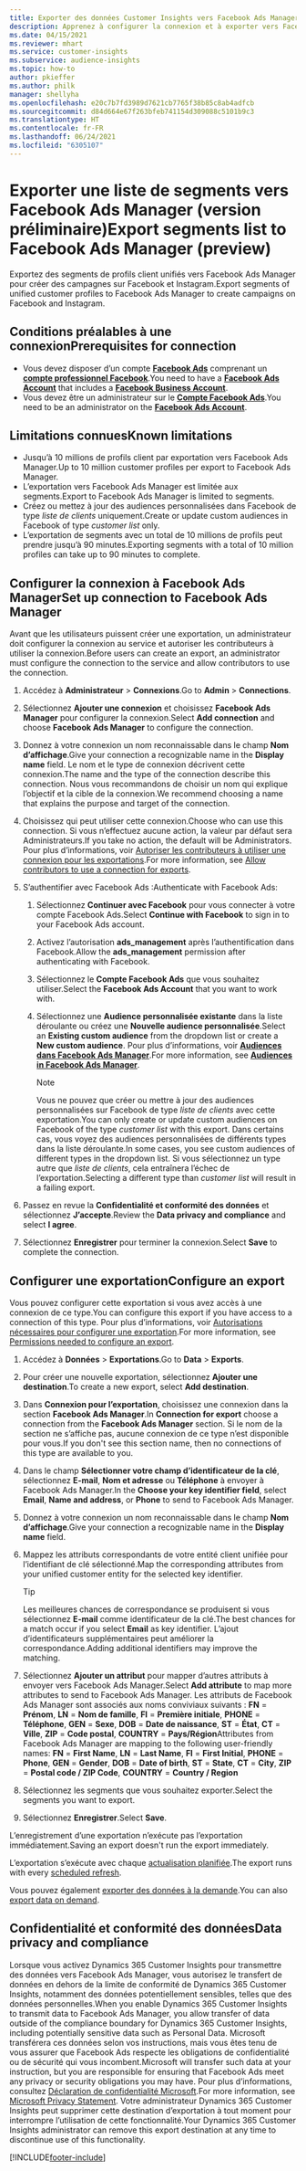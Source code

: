 ```yaml
---
title: Exporter des données Customer Insights vers Facebook Ads Manager
description: Apprenez à configurer la connexion et à exporter vers Facebook Ads Manager.
ms.date: 04/15/2021
ms.reviewer: mhart
ms.service: customer-insights
ms.subservice: audience-insights
ms.topic: how-to
author: pkieffer
ms.author: philk
manager: shellyha
ms.openlocfilehash: e20c7b7fd3989d7621cb7765f38b85c8ab4adfcb
ms.sourcegitcommit: d84d664e67f263bfeb741154d309088c5101b9c3
ms.translationtype: HT
ms.contentlocale: fr-FR
ms.lasthandoff: 06/24/2021
ms.locfileid: "6305107"
---
```

# <a name="export-segments-list-to-facebook-ads-manager-preview"></a><span data-ttu-id="32da5-103">Exporter une liste de segments vers Facebook Ads Manager (version préliminaire)</span><span class="sxs-lookup"><span data-stu-id="32da5-103">Export segments list to Facebook Ads Manager (preview)</span></span>

<span data-ttu-id="32da5-104">Exportez des segments de profils client unifiés vers Facebook Ads Manager pour créer des campagnes sur Facebook et Instagram.</span><span class="sxs-lookup"><span data-stu-id="32da5-104">Export segments of unified customer profiles to Facebook Ads Manager to create campaigns on Facebook and Instagram.</span></span>

## <a name="prerequisites-for-connection"></a><span data-ttu-id="32da5-105">Conditions préalables à une connexion</span><span class="sxs-lookup"><span data-stu-id="32da5-105">Prerequisites for connection</span></span>

- <span data-ttu-id="32da5-106">Vous devez disposer d’un compte [**Facebook Ads**](https://www.facebook.com/business/learn/lessons/step-by-step-ads-manager-account) comprenant un [**compte professionnel Facebook**](https://business.facebook.com/).</span><span class="sxs-lookup"><span data-stu-id="32da5-106">You need to have a [**Facebook Ads Account**](https://www.facebook.com/business/learn/lessons/step-by-step-ads-manager-account) that includes a [**Facebook Business Account**](https://business.facebook.com/).</span></span>
- <span data-ttu-id="32da5-107">Vous devez être un administrateur sur le [**Compte Facebook Ads**](https://www.facebook.com/business/learn/lessons/step-by-step-ads-manager-account).</span><span class="sxs-lookup"><span data-stu-id="32da5-107">You need to be an administrator on the [**Facebook Ads Account**](https://www.facebook.com/business/learn/lessons/step-by-step-ads-manager-account).</span></span>

## <a name="known-limitations"></a><span data-ttu-id="32da5-108">Limitations connues</span><span class="sxs-lookup"><span data-stu-id="32da5-108">Known limitations</span></span>

- <span data-ttu-id="32da5-109">Jusqu’à 10 millions de profils client par exportation vers Facebook Ads Manager.</span><span class="sxs-lookup"><span data-stu-id="32da5-109">Up to 10 million customer profiles per export to Facebook Ads Manager.</span></span>
- <span data-ttu-id="32da5-110">L’exportation vers Facebook Ads Manager est limitée aux segments.</span><span class="sxs-lookup"><span data-stu-id="32da5-110">Export to Facebook Ads Manager is limited to segments.</span></span>
- <span data-ttu-id="32da5-111">Créez ou mettez à jour des audiences personnalisées dans Facebook de type *liste de clients* uniquement.</span><span class="sxs-lookup"><span data-stu-id="32da5-111">Create or update custom audiences in Facebook of type *customer list* only.</span></span>
- <span data-ttu-id="32da5-112">L’exportation de segments avec un total de 10 millions de profils peut prendre jusqu’à 90 minutes.</span><span class="sxs-lookup"><span data-stu-id="32da5-112">Exporting segments with a total of 10 million profiles can take up to 90 minutes to complete.</span></span>

## <a name="set-up-connection-to-facebook-ads-manager"></a><span data-ttu-id="32da5-113">Configurer la connexion à Facebook Ads Manager</span><span class="sxs-lookup"><span data-stu-id="32da5-113">Set up connection to Facebook Ads Manager</span></span>

<span data-ttu-id="32da5-114">Avant que les utilisateurs puissent créer une exportation, un administrateur doit configurer la connexion au service et autoriser les contributeurs à utiliser la connexion.</span><span class="sxs-lookup"><span data-stu-id="32da5-114">Before users can create an export, an administrator must configure the connection to the service and allow contributors to use the connection.</span></span>

1. <span data-ttu-id="32da5-115">Accédez à **Administrateur** > **Connexions**.</span><span class="sxs-lookup"><span data-stu-id="32da5-115">Go to **Admin** > **Connections**.</span></span>

1. <span data-ttu-id="32da5-116">Sélectionnez **Ajouter une connexion** et choisissez **Facebook Ads Manager** pour configurer la connexion.</span><span class="sxs-lookup"><span data-stu-id="32da5-116">Select **Add connection** and choose **Facebook Ads Manager** to configure the connection.</span></span>

1. <span data-ttu-id="32da5-117">Donnez à votre connexion un nom reconnaissable dans le champ **Nom d’affichage**.</span><span class="sxs-lookup"><span data-stu-id="32da5-117">Give your connection a recognizable name in the **Display name** field.</span></span> <span data-ttu-id="32da5-118">Le nom et le type de connexion décrivent cette connexion.</span><span class="sxs-lookup"><span data-stu-id="32da5-118">The name and the type of the connection describe this connection.</span></span> <span data-ttu-id="32da5-119">Nous vous recommandons de choisir un nom qui explique l’objectif et la cible de la connexion.</span><span class="sxs-lookup"><span data-stu-id="32da5-119">We recommend choosing a name that explains the purpose and target of the connection.</span></span>

1. <span data-ttu-id="32da5-120">Choisissez qui peut utiliser cette connexion.</span><span class="sxs-lookup"><span data-stu-id="32da5-120">Choose who can use this connection.</span></span> <span data-ttu-id="32da5-121">Si vous n’effectuez aucune action, la valeur par défaut sera Administrateurs.</span><span class="sxs-lookup"><span data-stu-id="32da5-121">If you take no action, the default will be Administrators.</span></span> <span data-ttu-id="32da5-122">Pour plus d’informations, voir [Autoriser les contributeurs à utiliser une connexion pour les exportations](connections.md#allow-contributors-to-use-a-connection-for-exports).</span><span class="sxs-lookup"><span data-stu-id="32da5-122">For more information, see [Allow contributors to use a connection for exports](connections.md#allow-contributors-to-use-a-connection-for-exports).</span></span>

1. <span data-ttu-id="32da5-123">S’authentifier avec Facebook Ads :</span><span class="sxs-lookup"><span data-stu-id="32da5-123">Authenticate with Facebook Ads:</span></span> 

   1. <span data-ttu-id="32da5-124">Sélectionnez **Continuer avec Facebook** pour vous connecter à votre compte Facebook Ads.</span><span class="sxs-lookup"><span data-stu-id="32da5-124">Select **Continue with Facebook** to sign in to your Facebook Ads account.</span></span>

   1. <span data-ttu-id="32da5-125">Activez l’autorisation **ads_management** après l’authentification dans Facebook.</span><span class="sxs-lookup"><span data-stu-id="32da5-125">Allow the **ads_management** permission after authenticating with Facebook.</span></span>

   1. <span data-ttu-id="32da5-126">Sélectionnez le **Compte Facebook Ads** que vous souhaitez utiliser.</span><span class="sxs-lookup"><span data-stu-id="32da5-126">Select the **Facebook Ads Account** that you want to work with.</span></span>

   1. <span data-ttu-id="32da5-127">Sélectionnez une **Audience personnalisée existante** dans la liste déroulante ou créez une **Nouvelle audience personnalisée**.</span><span class="sxs-lookup"><span data-stu-id="32da5-127">Select an **Existing custom audience** from the dropdown list or create a **New custom audience**.</span></span> <span data-ttu-id="32da5-128">Pour plus d’informations, voir [**Audiences dans Facebook Ads Manager**](https://www.facebook.com/business/help/744354708981227?id=2469097953376494).</span><span class="sxs-lookup"><span data-stu-id="32da5-128">For more information, see [**Audiences in Facebook Ads Manager**](https://www.facebook.com/business/help/744354708981227?id=2469097953376494).</span></span>
      > [!NOTE]
      > <span data-ttu-id="32da5-129">Vous ne pouvez que créer ou mettre à jour des audiences personnalisées sur Facebook de type *liste de clients* avec cette exportation.</span><span class="sxs-lookup"><span data-stu-id="32da5-129">You can only create or update custom audiences on Facebook of the type *customer list* with this export.</span></span> <span data-ttu-id="32da5-130">Dans certains cas, vous voyez des audiences personnalisées de différents types dans la liste déroulante.</span><span class="sxs-lookup"><span data-stu-id="32da5-130">In some cases, you see custom audiences of different types in the dropdown list.</span></span> <span data-ttu-id="32da5-131">Si vous sélectionnez un type autre que *liste de clients*, cela entraînera l’échec de l’exportation.</span><span class="sxs-lookup"><span data-stu-id="32da5-131">Selecting a different type than *customer list* will result in a failing export.</span></span> 

1. <span data-ttu-id="32da5-132">Passez en revue la **Confidentialité et conformité des données** et sélectionnez **J’accepte**.</span><span class="sxs-lookup"><span data-stu-id="32da5-132">Review the **Data privacy and compliance** and select **I agree**.</span></span>

1. <span data-ttu-id="32da5-133">Sélectionnez **Enregistrer** pour terminer la connexion.</span><span class="sxs-lookup"><span data-stu-id="32da5-133">Select **Save** to complete the connection.</span></span>

## <a name="configure-an-export"></a><span data-ttu-id="32da5-134">Configurer une exportation</span><span class="sxs-lookup"><span data-stu-id="32da5-134">Configure an export</span></span>

<span data-ttu-id="32da5-135">Vous pouvez configurer cette exportation si vous avez accès à une connexion de ce type.</span><span class="sxs-lookup"><span data-stu-id="32da5-135">You can configure this export if you have access to a connection of this type.</span></span> <span data-ttu-id="32da5-136">Pour plus d’informations, voir [Autorisations nécessaires pour configurer une exportation](export-destinations.md#set-up-a-new-export).</span><span class="sxs-lookup"><span data-stu-id="32da5-136">For more information, see [Permissions needed to configure an export](export-destinations.md#set-up-a-new-export).</span></span>

1. <span data-ttu-id="32da5-137">Accédez à **Données** > **Exportations**.</span><span class="sxs-lookup"><span data-stu-id="32da5-137">Go to **Data** > **Exports**.</span></span>

1. <span data-ttu-id="32da5-138">Pour créer une nouvelle exportation, sélectionnez **Ajouter une destination**.</span><span class="sxs-lookup"><span data-stu-id="32da5-138">To create a new export, select **Add destination**.</span></span> 

1. <span data-ttu-id="32da5-139">Dans **Connexion pour l’exportation**, choisissez une connexion dans la section **Facebook Ads Manager**.</span><span class="sxs-lookup"><span data-stu-id="32da5-139">In **Connection for export** choose a connection from the **Facebook Ads Manager** section.</span></span> <span data-ttu-id="32da5-140">Si le nom de la section ne s’affiche pas, aucune connexion de ce type n’est disponible pour vous.</span><span class="sxs-lookup"><span data-stu-id="32da5-140">If you don't see this section name, then no connections of this type are available to you.</span></span>

1. <span data-ttu-id="32da5-141">Dans le champ **Sélectionner votre champ d’identificateur de la clé**, sélectionnez **E-mail**, **Nom et adresse** ou **Téléphone** à envoyer à Facebook Ads Manager.</span><span class="sxs-lookup"><span data-stu-id="32da5-141">In the **Choose your key identifier field**, select **Email**, **Name and address**, or **Phone** to send to Facebook Ads Manager.</span></span> 

1. <span data-ttu-id="32da5-142">Donnez à votre connexion un nom reconnaissable dans le champ **Nom d’affichage**.</span><span class="sxs-lookup"><span data-stu-id="32da5-142">Give your connection a recognizable name in the **Display name** field.</span></span>

1. <span data-ttu-id="32da5-143">Mappez les attributs correspondants de votre entité client unifiée pour l’identifiant de clé sélectionné.</span><span class="sxs-lookup"><span data-stu-id="32da5-143">Map the corresponding attributes from your unified customer entity for the selected key identifier.</span></span>
   > [!TIP]
   > <span data-ttu-id="32da5-144">Les meilleures chances de correspondance se produisent si vous sélectionnez **E-mail** comme identificateur de la clé.</span><span class="sxs-lookup"><span data-stu-id="32da5-144">The best chances for a match occur if you select **Email** as key identifier.</span></span> <span data-ttu-id="32da5-145">L’ajout d’identificateurs supplémentaires peut améliorer la correspondance.</span><span class="sxs-lookup"><span data-stu-id="32da5-145">Adding additional identifiers may improve the matching.</span></span>

1. <span data-ttu-id="32da5-146">Sélectionnez **Ajouter un attribut** pour mapper d’autres attributs à envoyer vers Facebook Ads Manager.</span><span class="sxs-lookup"><span data-stu-id="32da5-146">Select **Add attribute** to map more attributes to send to Facebook Ads Manager.</span></span> <span data-ttu-id="32da5-147">Les attributs de Facebook Ads Manager sont associés aux noms conviviaux suivants : **FN** = **Prénom**, **LN** = **Nom de famille**, **FI** = **Première initiale**, **PHONE** = **Téléphone**, **GEN** = **Sexe**, **DOB** = **Date de naissance**, **ST** = **État**, **CT** = **Ville**, **ZIP** = **Code postal**, **COUNTRY** = **Pays/Région**</span><span class="sxs-lookup"><span data-stu-id="32da5-147">Attributes from Facebook Ads Manager are mapping to the following user-friendly names: **FN** = **First Name**, **LN** = **Last Name**, **FI** = **First Initial**, **PHONE** = **Phone**, **GEN** = **Gender**, **DOB** = **Date of birth**, **ST** = **State**, **CT** = **City**, **ZIP** = **Postal code / ZIP Code**, **COUNTRY** = **Country / Region**</span></span>

1. <span data-ttu-id="32da5-148">Sélectionnez les segments que vous souhaitez exporter.</span><span class="sxs-lookup"><span data-stu-id="32da5-148">Select the segments you want to export.</span></span>

1. <span data-ttu-id="32da5-149">Sélectionnez **Enregistrer**.</span><span class="sxs-lookup"><span data-stu-id="32da5-149">Select **Save**.</span></span>

<span data-ttu-id="32da5-150">L’enregistrement d’une exportation n’exécute pas l’exportation immédiatement.</span><span class="sxs-lookup"><span data-stu-id="32da5-150">Saving an export doesn't run the export immediately.</span></span>

<span data-ttu-id="32da5-151">L’exportation s’exécute avec chaque [actualisation planifiée](system.md#schedule-tab).</span><span class="sxs-lookup"><span data-stu-id="32da5-151">The export runs with every [scheduled refresh](system.md#schedule-tab).</span></span> 

<span data-ttu-id="32da5-152">Vous pouvez également [exporter des données à la demande](export-destinations.md#run-exports-on-demand).</span><span class="sxs-lookup"><span data-stu-id="32da5-152">You can also [export data on demand](export-destinations.md#run-exports-on-demand).</span></span> 

## <a name="data-privacy-and-compliance"></a><span data-ttu-id="32da5-153">Confidentialité et conformité des données</span><span class="sxs-lookup"><span data-stu-id="32da5-153">Data privacy and compliance</span></span>

<span data-ttu-id="32da5-154">Lorsque vous activez Dynamics 365 Customer Insights pour transmettre des données vers Facebook Ads Manager, vous autorisez le transfert de données en dehors de la limite de conformité de Dynamics 365 Customer Insights, notamment des données potentiellement sensibles, telles que des données personnelles.</span><span class="sxs-lookup"><span data-stu-id="32da5-154">When you enable Dynamics 365 Customer Insights to transmit data to Facebook Ads Manager, you allow transfer of data outside of the compliance boundary for Dynamics 365 Customer Insights, including potentially sensitive data such as Personal Data.</span></span> <span data-ttu-id="32da5-155">Microsoft transférera ces données selon vos instructions, mais vous êtes tenu de vous assurer que Facebook Ads respecte les obligations de confidentialité ou de sécurité qui vous incombent.</span><span class="sxs-lookup"><span data-stu-id="32da5-155">Microsoft will transfer such data at your instruction, but you are responsible for ensuring that Facebook Ads meet any privacy or security obligations you may have.</span></span> <span data-ttu-id="32da5-156">Pour plus d’informations, consultez [Déclaration de confidentialité Microsoft](https://go.microsoft.com/fwlink/?linkid=396732).</span><span class="sxs-lookup"><span data-stu-id="32da5-156">For more information, see [Microsoft Privacy Statement](https://go.microsoft.com/fwlink/?linkid=396732).</span></span>
<span data-ttu-id="32da5-157">Votre administrateur Dynamics 365 Customer Insights peut supprimer cette destination d’exportation à tout moment pour interrompre l’utilisation de cette fonctionnalité.</span><span class="sxs-lookup"><span data-stu-id="32da5-157">Your Dynamics 365 Customer Insights administrator can remove this export destination at any time to discontinue use of this functionality.</span></span>


[!INCLUDE[footer-include](../includes/footer-banner.md)]
